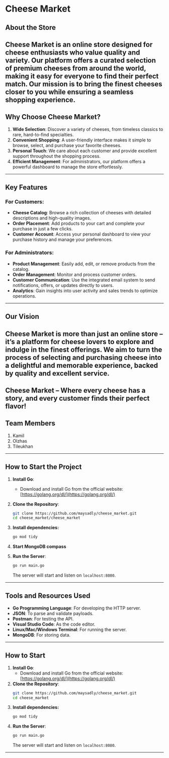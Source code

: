 # Cheese Market
## About the Store
**Cheese Market** is an online store designed for cheese enthusiasts who value quality and variety. Our platform offers a curated selection of premium cheeses from around the world, making it easy for everyone to find their perfect match. Our mission is to bring the finest cheeses closer to you while ensuring a seamless shopping experience.
---
## Why Choose Cheese Market?
1. **Wide Selection**: Discover a variety of cheeses, from timeless classics to rare, hard-to-find specialties.
2. **Convenient Shopping**: A user-friendly interface makes it simple to browse, select, and purchase your favorite cheeses.
3. **Personal Touch**: We care about each customer and provide excellent support throughout the shopping process.
4. **Efficient Management**: For administrators, our platform offers a powerful dashboard to manage the store effortlessly.
---
## Key Features
### For Customers:
- **Cheese Catalog**: Browse a rich collection of cheeses with detailed descriptions and high-quality images.
- **Order Placement**: Add products to your cart and complete your purchase in just a few clicks.
- **Customer Account**: Access your personal dashboard to view your purchase history and manage your preferences.
### For Administrators:
- **Product Management**: Easily add, edit, or remove products from the catalog.
- **Order Management**: Monitor and process customer orders.
- **Customer Communication**: Use the integrated email system to send notifications, offers, or updates directly to users.
- **Analytics**: Gain insights into user activity and sales trends to optimize operations.
---
## Our Vision
Cheese Market is more than just an online store – it’s a platform for cheese lovers to explore and indulge in the finest offerings. We aim to turn the process of selecting and purchasing cheese into a delightful and memorable experience, backed by quality and excellent service.
---
Cheese Market – Where every cheese has a story, and every customer finds their perfect flavor!
---
## Team Members
1. Kamil
2. Olzhas
3. Tileukhan
---
## How to Start the Project
1. **Install Go**:
   - Download and install Go from the official website: [https://golang.org/dl/](https://golang.org/dl/)
2. **Clone the Repository**:
   ```bash
   git clone https://github.com/maysadly/cheese_market.git
   cd cheese_market/cheese_market
   ```
3. **Install dependencies:**
    ```bash
   go mod tidy
   ```
4. **Start MongoDB compass**
   
5. **Run the Server**:
   ```bash
   go run main.go
   ```
   The server will start and listen on `localhost:8080`.
---
## Tools and Resources Used
- **Go Programming Language**: For developing the HTTP server.
- **JSON**: To parse and validate payloads.
- **Postman**: For testing the API.
- **Visual Studio Code**: As the code editor.
- **Linux/Mac/Windows Terminal**: For running the server.
- **MongoDB**: For storing data.
---
## How to Start
1. **Install Go**:
   - Download and install Go from the official website: [https://golang.org/dl/](https://golang.org/dl/)
2. **Clone the Repository**:
   ```bash
   git clone https://github.com/maysadly/cheese_market.git
   cd cheese_market
   ```
3. **Install dependencies:**
    ```bash
   go mod tidy
   ```
4. **Run the Server**:
   ```bash
   go run main.go
   ```
   The server will start and listen on `localhost:8080`.
---
